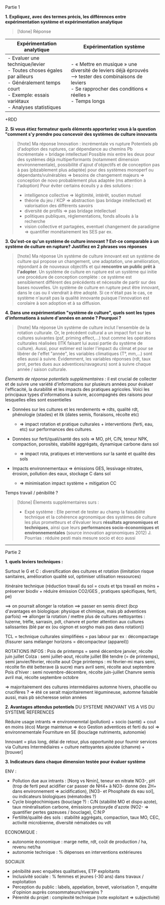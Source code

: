 Partie 1

**1. Expliquez, avec des termes précis, les différences entre expérimentation système et expérimentation analytique**

> [!done] Réponse
>
| Expérimentation analytique                                                                                                                                    | Expérimentation système<br>                                                                                                                                              |
| ------------------------------------------------------------------------------------------------------------------------------------------------------------- | ------------------------------------------------------------------------------------------------------------------------------------------------------------------------ |
| - Evaluer une technique/levier<br>- Toutes choses égales par ailleurs<br>- Généralement temps court<br>- Exemple: essais variétaux<br>- Analyses statistiques | - « Mettre en musique » une diversité de leviers déjà éprouvés <br>--> tester des combinaisons de leviers<br>- Se rapprocher des conditions « réelles »<br>- Temps longs |
\+RDD


**2. Si vous étiez formateur quels éléments apporteriez vous  à la question "comment s'y prendre pou concevoir des systèmes de culture innovants**

>[!note] Ma réponse 
> Innovation : incrémentale vs rupture
> Potentiels pb d'adoption des ruptures, car dépendance au chemins
> Pb incrémentale = bridage intellectuel
> Possible mix entre les deux
> pour des systèmes déjà multiperformants (notamment dimension environnementale), possibilité d'ajout d'objectifs et de conception pas à pas (pbzablement plus adaptée)
> pour des systèmes monoperf ou dépendants/vulnérables => besoins de changement majeurs => conception de novo probablement plus adaptée (ms attention à l'adoption)
> Pour éviter certains éceuils y a des solutions : 
> - intelligence collective => légitimité, intérêt, soutien mutuel
> - théorie du jeu / KCP => abstraction (pas bridage intellectuel) et valorisation des différents savoirs
> - diversité de profils => pas bridage intellectuel
> - politiques publiques, réglementations, fonds alloués à la recherche
> - vision collective et partagées, eventuel changement de paradigme => quantifier monétairement les SES par ex.

**3. Qu'est-ce qu'un système de culture innovant ? Est-ce comparable à un système de culture en rupture? Justifiez en 2 phrases vos réponses**

>[!note] Ma réponse
>Un système de culture innovant est un système de culture qui propose un changement, une adaptation, une amélioration, répondant à de nouveaux objectifs et qui **rencontre un public prêt à l'adopter**. Un système de culture en rupture est un système qui initie une procédure de conception complète : ce système est sensiblement différent des précédents et nécessite de partir sur des bases nouvelles. Un système de culture en rupture peut être innovant, dans le cas ou il viendrait à être adopté. Si ce n'était pas le cas, ce système n'aurait pas la qualité innovante puisque l'innovation est corolaire à son adoption et à sa diffusion.

**4. Dans une expérimentation "système de culture", quels sont les types d'informations à suivre d'années en année ? Pourquoi ?**

>[!note] Ma réponse
>Un système de culture inclut l'ensemble de la rotation culturale. Or, le précédent cultural a un impact fort sur les cultures suivantes (psf, priming effect,...) tout comme les opérations culturales réalisées (ITK faisant lui aussi partie du système de culture). Aussi, pour estimer est isoler l'impact du climat et pour se libérer de l'effet "année", les variables climatiques (T°, mm,...) sont elles aussi à suivre.
>Évidemment, les variables réponses (rdt, taux prot, pertes dues aux adventices/ravageurs) sont à suivre chaque année / saison culturale.

*Élements de réponse potentiels supplémentaires :*
 il est crucial de collecter et de suivre une variété d'informations sur plusieurs années pour évaluer l'efficacité, la durabilité et les impacts des pratiques agricoles. Voici les principaux types d'informations à suivre, accompagnés des raisons pour lesquelles elles sont essentielles
 
- Données sur les cultures et les rendements => rdts, qualité rdt, phénologie (stades) et itk (dates semis, floraisons, récolte etc)
	- => impact rotation et pratique culturales + interventions (ferti, eau, etc) sur performances des cultures.

- Données sur ferti/quali/santé des sols => MO, pH, C/N, teneur NPK, compaction, porosités, stabilité aggrégats, dynamique carbone dans sol
	- => impact rota, pratiques et interventions sur la santé et qualité des sols

- Impacts environnementaux => émissions GES, lessivage nitrates, érosion, pollution des eaux, stockage C dans sol
	- => minimisation impact système + mitigation CC

Temps travail / pénibilité ? 

>[!done] Élements supplémentaires surs :
>-  Expé système : Elle permet de tester au champ la faisabilité technique et la cohérence agronomique des systèmes de culture les plus prometteurs et d’évaluer leurs **résultats agronomiques et techniques**, ainsi que leurs **performances socio-économiques et environnementales** (source innovation agronomiques 2012)
> J. Pourrias : réduire pesti mais mesure socio et éco aussi

___

Partie 2 

**1. quels leviers techniques :**

Surtout le G et C :
diversification des cultures et rotation (limitation risque sanitaires, amélioration qualité sol, optimiser utilisation ressources)

itinéraire technique (réduction travail du sol = couts et tps travail en moins + préserver biodiv + réduire émission CO2/GES , pratiques spécifiques, ferti, pe)

==> on pourrait allonger la rotation
==> passer en semis direct (bcp d'avantages en biologique: physique et chimique, mais pb adventices parfois)
==> allonger la rotation / mettre plus de cultures nettoyantes : luzerne, trèfle, sarrasin, pdt, chanvre et porter attention aux cultures salissantes (blé par ex (ou oignon et sorgho mais pas dans rotation))

TCL = technique culturales siimplifiées = pas labour
par ex : décompactage (fissurer sans mélanger horizons = décompacteur (appareil))


ROTATIONS INFOS :
Pois de printemps = semé décembre janvier, récolte juin juillet
Colza : semi juillet-aout, récolte juillet
Blé tendre (= de printemps), semi janvier/février, récolte aout
Orge printemps : mi février-mi mars semi, récolte fin été
betterave (à sucre) mars avril semi, récolte aout septembre
Pois d'hiver : semi novembre-décembre, récolte juin-juillet
Chanvre semis avril mai, récolte septembre octobre

=> majoritairement des cultures intermédiaires automne hivers, phacélie ou crucifères ?
=> été ce serait majoritairement légumineuse, automne faisable aussi, mais pb sécheresse selon années

**2. Avantages attendus potentiels** DU SYSTEME INNOVANT VIS A VIS DU SYSTEME REFERENCES

Réduire usage intrants => environnemntal (pollution) + socio (santé) + cout en moins (éco)
Marge maintenue => éco
Gestion adventices et ferti du sol => environnementale
Fourniture en SE (bouclage nutriments, autonomie)

Innovant = plus long, délai de retour, plus opportunité pour fournir services via Cultures Intermédiaires + culture nettoyantes ajoutée (chanvre) + \[trouver]

**3. Indicateurs dans chaque dimension testée pour évaluer système**

ENV : 
- Pollution due aux intrants : \[Norg vs Nmin], teneur en nitrate NO3-, pH (trop de ferti peut acidifier car passer de NH4+ à NO3- donne des 2H+ dans environnement => acidification), \[NO3- et Phosphate ds eau sol], ou indicateurs biologiques (nématodes ?)
- Cycle biogéochimiques (bouclage ?) : C/N (stabilité MO et dispo azote), taux minéralisation carbone, émissions protoxyde d'azote (NO2- => quantifier pertes gazeuses / bouclage), C:N:P
- Fertilité/qualité des sols : stabilité aggrégats, compaction, taux MO, CEC, activité microbienne, diversité nématodes ou vdt

ECONOMIQUE : 
- autonomie économique : marge nette, rdt, coût de production / ha, revenu net/ha
- autonomie technique : % dépenses en interventions extérieures

SOCIAUX
- pénibilité avec enquêtes qualitatives, ETP exploitants
- Inclusivité sociale : % femmes et jeunes (-30 ans) dans travaux / exploitation
- Perception du public : labels, appelation, brevet, valorisation ?, enquête d'opinion auprès consommateurs/riverains ?
- Pérenité du projet : complexité technique (note exploitant => subjectivité) 